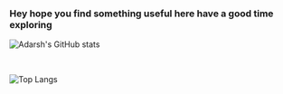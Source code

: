 ### Hey hope you find something useful here have a good time exploring
<!--
**adarshmishra07/adarshmishra07** is a ✨ _special_ ✨ repository because its `README.md` (this file) appears on your GitHub profile.

Here are some ideas to get you started:

- 🔭 I’m currently working on ...
- 🌱 I’m currently learning ...
- 👯 I’m looking to collaborate on ...
- 🤔 I’m looking for help with ...
- 💬 Ask me about ...
- 📫 How to reach me: ...
- 😄 Pronouns: ...
- ⚡ Fun fact: ...
-->

![Adarsh's GitHub stats](https://github-readme-stats.vercel.app/api?username=adarshmishra07&show_icons=true&theme=tokyonight)

<br/>

![Top Langs](https://github-readme-stats.vercel.app/api/top-langs/?username=adarshmishra07&theme=tokyonight)

